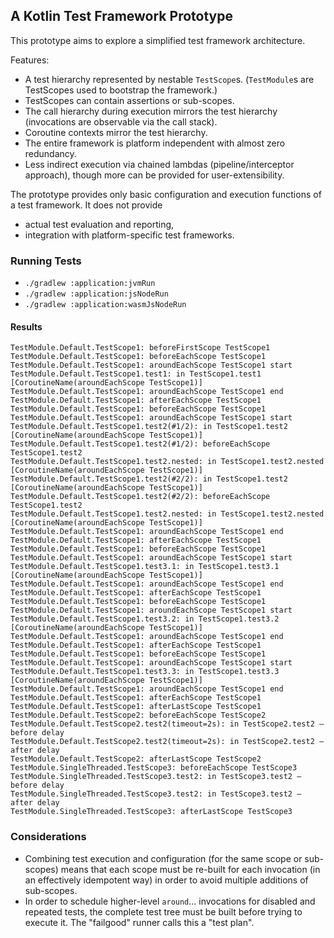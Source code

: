 ## A Kotlin Test Framework Prototype

This prototype aims to explore a simplified test framework architecture.

Features:
* A test hierarchy represented by nestable `TestScope`s. (`TestModule`s are TestScopes used to bootstrap the framework.)
* TestScopes can contain assertions or sub-scopes.
* The call hierarchy during execution mirrors the test hierarchy (invocations are observable via the call stack).
* Coroutine contexts mirror the test hierarchy.
* The entire framework is platform independent with almost zero redundancy.
* Less indirect execution via chained lambdas (pipeline/interceptor approach), though more can be provided for user-extensibility.
 
The prototype provides only basic configuration and execution functions of a test framework. It does not provide
* actual test evaluation and reporting,
* integration with platform-specific test frameworks.

### Running Tests

* `./gradlew :application:jvmRun`
* `./gradlew :application:jsNodeRun`
* `./gradlew :application:wasmJsNodeRun`

#### Results

``` 
TestModule.Default.TestScope1: beforeFirstScope TestScope1
TestModule.Default.TestScope1: beforeEachScope TestScope1
TestModule.Default.TestScope1: aroundEachScope TestScope1 start
TestModule.Default.TestScope1.test1: in TestScope1.test1 [CoroutineName(aroundEachScope TestScope1)]
TestModule.Default.TestScope1: aroundEachScope TestScope1 end
TestModule.Default.TestScope1: afterEachScope TestScope1
TestModule.Default.TestScope1: beforeEachScope TestScope1
TestModule.Default.TestScope1: aroundEachScope TestScope1 start
TestModule.Default.TestScope1.test2(#1/2): in TestScope1.test2 [CoroutineName(aroundEachScope TestScope1)]
TestModule.Default.TestScope1.test2(#1/2): beforeEachScope TestScope1.test2
TestModule.Default.TestScope1.test2.nested: in TestScope1.test2.nested [CoroutineName(aroundEachScope TestScope1)]
TestModule.Default.TestScope1.test2(#2/2): in TestScope1.test2 [CoroutineName(aroundEachScope TestScope1)]
TestModule.Default.TestScope1.test2(#2/2): beforeEachScope TestScope1.test2
TestModule.Default.TestScope1.test2.nested: in TestScope1.test2.nested [CoroutineName(aroundEachScope TestScope1)]
TestModule.Default.TestScope1: aroundEachScope TestScope1 end
TestModule.Default.TestScope1: afterEachScope TestScope1
TestModule.Default.TestScope1: beforeEachScope TestScope1
TestModule.Default.TestScope1: aroundEachScope TestScope1 start
TestModule.Default.TestScope1.test3.1: in TestScope1.test3.1 [CoroutineName(aroundEachScope TestScope1)]
TestModule.Default.TestScope1: aroundEachScope TestScope1 end
TestModule.Default.TestScope1: afterEachScope TestScope1
TestModule.Default.TestScope1: beforeEachScope TestScope1
TestModule.Default.TestScope1: aroundEachScope TestScope1 start
TestModule.Default.TestScope1.test3.2: in TestScope1.test3.2 [CoroutineName(aroundEachScope TestScope1)]
TestModule.Default.TestScope1: aroundEachScope TestScope1 end
TestModule.Default.TestScope1: afterEachScope TestScope1
TestModule.Default.TestScope1: beforeEachScope TestScope1
TestModule.Default.TestScope1: aroundEachScope TestScope1 start
TestModule.Default.TestScope1.test3.3: in TestScope1.test3.3 [CoroutineName(aroundEachScope TestScope1)]
TestModule.Default.TestScope1: aroundEachScope TestScope1 end
TestModule.Default.TestScope1: afterEachScope TestScope1
TestModule.Default.TestScope1: afterLastScope TestScope1
TestModule.Default.TestScope2: beforeEachScope TestScope2
TestModule.Default.TestScope2.test2(timeout=2s): in TestScope2.test2 – before delay
TestModule.Default.TestScope2.test2(timeout=2s): in TestScope2.test2 – after delay
TestModule.Default.TestScope2: afterLastScope TestScope2
TestModule.SingleThreaded.TestScope3: beforeEachScope TestScope3
TestModule.SingleThreaded.TestScope3.test2: in TestScope3.test2 – before delay
TestModule.SingleThreaded.TestScope3.test2: in TestScope3.test2 – after delay
TestModule.SingleThreaded.TestScope3: afterLastScope TestScope3
```

### Considerations

* Combining test execution and configuration (for the same scope or sub-scopes) means that each scope must be re-built for each invocation (in an effectively idempotent way) in order to avoid multiple additions of sub-scopes.
* In order to schedule higher-level `around`... invocations for disabled and repeated tests, the complete test tree must be built before trying to execute it. The "failgood" runner calls this a "test plan".
